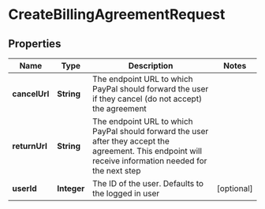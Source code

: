 
# CreateBillingAgreementRequest

## Properties
Name | Type | Description | Notes
------------ | ------------- | ------------- | -------------
**cancelUrl** | **String** | The endpoint URL to which PayPal should forward the user if they cancel (do not accept) the agreement | 
**returnUrl** | **String** | The endpoint URL to which PayPal should forward the user after they accept the agreement. This endpoint will receive information needed for the next step | 
**userId** | **Integer** | The ID of the user. Defaults to the logged in user |  [optional]



